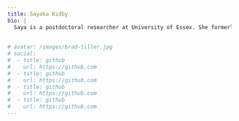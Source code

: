 ```yaml
---
title: Sayaka Kidby
bio: |
  Saya is a postdoctoral researcher at University of Essex. She formerly worked as a Marie Skłodowska-Curie Early Stage Researcher (MOTION ITN) at Lancaster University, whilst pursueing a PhD. She research expertise is social cognition during infancy, with a specific focus on investigating the interplay between cognition and the social environment. 
  
  
# avatar: /images/brad-tiller.jpg
# social:
#  - title: github
#    url: https://github.com
#  - title: github
#    url: https://github.com
#  - title: github
#    url: https://github.com
#  - title: github
#    url: https://github.com
---
```

